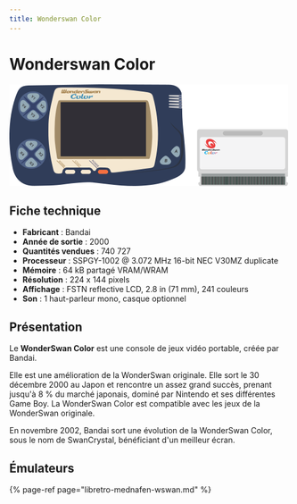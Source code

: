 ```yaml
---
title: Wonderswan Color
---
```


# Wonderswan Color

![](./wonderswan-color/image%20%2848%29.png)

## Fiche technique

* **Fabricant** : Bandai
* **Année de sortie** : 2000
* **Quantités vendues** : 740 727
* **Processeur** : SSPGY-1002 @ 3.072 MHz 16-bit NEC V30MZ duplicate
* **Mémoire** : 64 kB partagé VRAM/WRAM
* **Résolution** : 224 x 144 pixels
* **Affichage** : FSTN reflective LCD, 2.8 in \(71 mm\), 241 couleurs
* **Son** : 1 haut-parleur mono, casque optionnel

## Présentation

Le **WonderSwan Color** est une console de jeux vidéo portable, créée par Bandai.

Elle est une amélioration de la WonderSwan originale. Elle sort le 30 décembre 2000 au Japon et rencontre un assez grand succès, prenant jusqu'à 8 % du marché japonais, dominé par Nintendo et ses différentes Game Boy. La WonderSwan Color est compatible avec les jeux de la WonderSwan originale.

En novembre 2002, Bandai sort une évolution de la WonderSwan Color, sous le nom de SwanCrystal, bénéficiant d'un meilleur écran.

## Émulateurs

{% page-ref page="libretro-mednafen-wswan.md" %}

